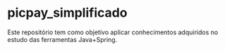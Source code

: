 # picpay_simplificado
Este repositório tem como objetivo aplicar conhecimentos adquiridos no estudo das ferramentas Java+Spring.
